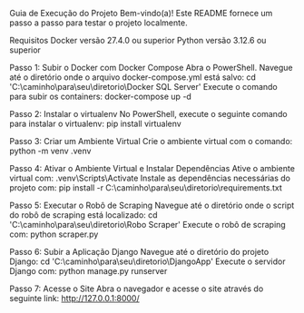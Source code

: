 Guia de Execução do Projeto
Bem-vindo(a)! Este README fornece um passo a passo para testar o projeto localmente.

Requisitos
	Docker versão 27.4.0 ou superior
	Python versão 3.12.6 ou superior

Passo 1: Subir o Docker com Docker Compose
	Abra o PowerShell.
	Navegue até o diretório onde o arquivo docker-compose.yml está salvo:
		cd 'C:\caminho\para\seu\diretorio\Docker SQL Server'
	Execute o comando para subir os containers:
		docker-compose up -d

Passo 2: Instalar o virtualenv
	No PowerShell, execute o seguinte comando para instalar o virtualenv:
		pip install virtualenv

Passo 3: Criar um Ambiente Virtual
	Crie o ambiente virtual com o comando:
		python -m venv .venv

Passo 4: Ativar o Ambiente Virtual e Instalar Dependências
	Ative o ambiente virtual com:
		.venv\Scripts\Activate
	Instale as dependências necessárias do projeto com:
		pip install -r C:\caminho\para\seu\diretorio\requirements.txt

Passo 5: Executar o Robô de Scraping
	Navegue até o diretório onde o script do robô de scraping está localizado:
		cd 'C:\caminho\para\seu\diretorio\Robo Scraper'
	Execute o robô de scraping com:
		python scraper.py

Passo 6: Subir a Aplicação Django
	Navegue até o diretório do projeto Django:
		cd 'C:\caminho\para\seu\diretorio\DjangoApp'
	Execute o servidor Django com:
		python manage.py runserver

Passo 7: Acesse o Site
	Abra o navegador e acesse o site através do seguinte link:
		http://127.0.0.1:8000/
